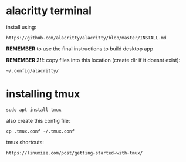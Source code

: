 # alacritty terminal

install using:

	https://github.com/alacritty/alacritty/blob/master/INSTALL.md

**REMEMBER** to use the final instructions to build desktop app

**REMEMBER 2!!**: copy files into this location (create dir if it doesnt exist): 
	
	~/.config/alacritty/

# installing tmux

	sudo apt install tmux

also create this config file:

	cp .tmux.conf ~/.tmux.conf

tmux shortcuts:

	https://linuxize.com/post/getting-started-with-tmux/
